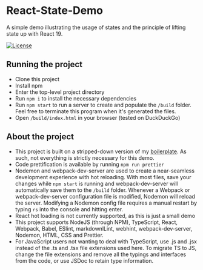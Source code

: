 # React-State-Demo

A simple demo illustrating the usage of states and the principle of lifting
state up with React 19.

[![License][license-image]][license-url]

## Running the project

- Clone this project
- Install npm
- Enter the top-level project directory
- Run `npm i` to install the necessary dependencies
- Run `npm start` to run a server to create and populate the `/build` folder.
  Feel free to terminate this program when it's generated the files.
- Open `/build/index.html` in your browser (tested on DuckDuckGo)

## About the project

- This project is built on a stripped-down version of my [boilerplate](https://github.com/Anonymous-Humanoid/chromium-extension-boilerplate).
  As such, not everything is strictly necessary for this demo.
- Code prettification is available by running `npm run prettier`
- Nodemon and webpack-dev-server are used to create a near-seamless development
  experience with hot reloading. With most files, save your changes while
  `npm start` is running and webpack-dev-server will automatically save them to
  the `/build` folder. Whenever a Webpack or webpack-dev-server configuration
  file is modified, Nodemon will reload the server. Modifying a Nodemon config file
  requires a manual restart by typing `rs` into the console and hitting enter.
- React hot loading is not currently supported, as this is just a small demo
- This project supports NodeJS (through NPM), TypeScript, React, Webpack, Babel,
  ESlint, markdownlLint, webhint, webpack-dev-server, Nodemon, HTML, CSS and Prettier.
- For JavaScript users not wanting to deal with TypeScript, use .js and .jsx instead
  of the .ts and .tsx file extensions used here. To migrate TS to JS, change the
  file extensions and remove all the typings and interfaces from the code,
  or use JSDoc to retain type information.

[license-image]: https://img.shields.io/npm/l/markdownlint.svg
[license-url]: https://opensource.org/licenses/MIT
